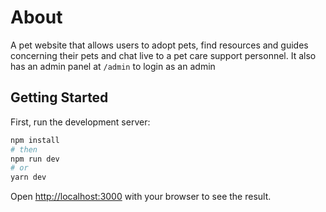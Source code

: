 # About
A pet website that allows users to adopt pets, find resources and guides concerning their pets and chat live to a pet care support personnel.
It also has an admin panel at `/admin` to login as an admin

## Getting Started

First, run the development server:

```bash
npm install
# then
npm run dev
# or
yarn dev
```

Open [http://localhost:3000](http://localhost:3000) with your browser to see the result.

